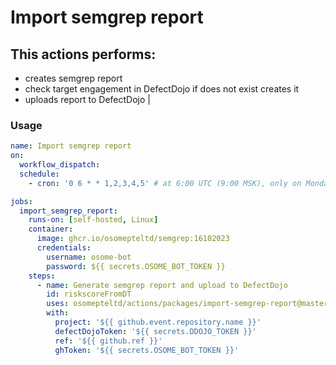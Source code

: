 # Import semgrep report

## This actions performs:

- creates semgrep report
- check target engagement in DefectDojo if does not exist creates it
- uploads report to DefectDojo
  |

### Usage

```yaml
name: Import semgrep report
on:
  workflow_dispatch:
  schedule:
    - cron: '0 6 * * 1,2,3,4,5' # at 6:00 UTC (9:00 MSK), only on Monday, Tuesday, Wednesday, Thursday, and Friday

jobs:
  import_semgrep_report:
    runs-on: [self-hosted, Linux]
    container:
      image: ghcr.io/osomepteltd/semgrep:16102023
      credentials:
        username: osome-bot
        password: ${{ secrets.OSOME_BOT_TOKEN }}
    steps:
      - name: Generate semgrep report and upload to DefectDojo
        id: riskscoreFromDT
        uses: osomepteltd/actions/packages/import-semgrep-report@master
        with:
          project: '${{ github.event.repository.name }}'
          defectDojoToken: '${{ secrets.DDOJO_TOKEN }}'
          ref: '${{ github.ref }}'
          ghToken: '${{ secrets.OSOME_BOT_TOKEN }}'
```
